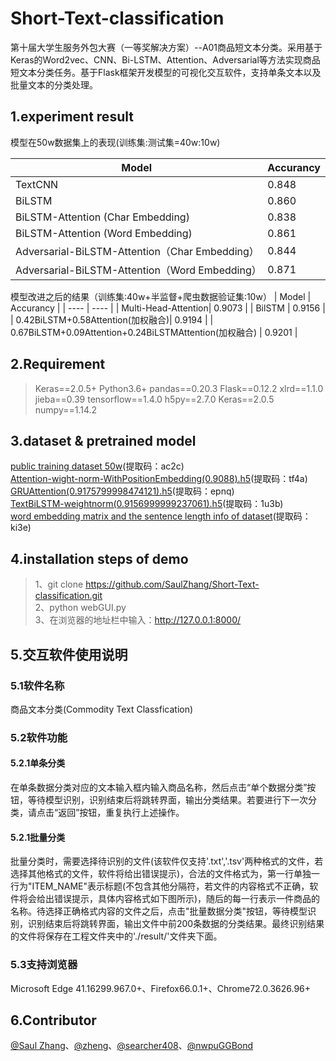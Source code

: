 # Short-Text-classification
第十届大学生服务外包大赛（一等奖解决方案）--A01商品短文本分类。采用基于Keras的Word2vec、CNN、Bi-LSTM、Attention、Adversarial等方法实现商品短文本分类任务。基于Flask框架开发模型的可视化交互软件，支持单条文本以及批量文本的分类处理。

## 1.experiment result
模型在50w数据集上的表现(训练集:测试集=40w:10w)

|  Model   | Accurancy  |
|  ----  | ----  |
| TextCNN  | 0.848 |
| BiLSTM  | 0.860 |
| BiLSTM-Attention (Char Embedding)| 0.838 |
| BiLSTM-Attention (Word Embedding)  | 0.861 |
|  Adversarial-BiLSTM-Attention（Char Embedding）| 0.844|
|  Adversarial-BiLSTM-Attention（Word Embedding）| 0.871 |

模型改进之后的结果（训练集:40w+半监督+爬虫数据验证集:10w）
|  Model   | Accurancy  |
|  ----  | ----  |
|  Multi-Head-Attention|   0.9073 |
|   BilSTM   |  0.9156  |
|   0.42BiLSTM+0.58Attention(加权融合)|   0.9194 |
|   0.67BiLSTM+0.09Attention+0.24BiLSTMAttention(加权融合)   |  0.9201  |

## 2.Requirement
> Keras==2.0.5+
Python3.6+
>pandas==0.20.3
Flask==0.12.2
xlrd==1.1.0
jieba==0.39
tensorflow==1.4.0
h5py==2.7.0
Keras==2.0.5
numpy==1.14.2

## 3.dataset & pretrained model
[public training dataset 50w](https://pan.baidu.com/s/1aSy3fxFNvsorfdq2LuK4pA)(提取码：ac2c)<br>
[Attention-wight-norm-WithPositionEmbedding(0.9088).h5](https://pan.baidu.com/s/1vharQoMO2j_6iL0SYcsfLQ)(提取码：tf4a)<br>
[GRUAttention(0.9175799998474121).h5](https://pan.baidu.com/s/1O-VCIsoPzbvol58ngVV43A)(提取码：epnq)<br>
[TextBiLSTM-weightnorm(0.9156999999237061).h5](https://pan.baidu.com/s/1Ub-lcLeAb_EOEqVwStNNVw)(提取码：1u3b)<br>
[word embedding matrix and the sentence length info of dataset](https://pan.baidu.com/s/1QN0e_LsjEvDU2FJ5QeLrow)(提取码：ki3e)<br>

## 4.installation steps of demo
>1、git clone https://github.com/SaulZhang/Short-Text-classification.git <br>
>2、python webGUI.py <br>
>3、在浏览器的地址栏中输入：http://127.0.0.1:8000/

## 5.交互软件使用说明
### 5.1软件名称
商品文本分类(Commodity Text Classfication)

### 5.2软件功能
#### 5.2.1单条分类
在单条数据分类对应的文本输入框内输入商品名称，然后点击“单个数据分类”按钮，等待模型识别，识别结束后将跳转界面，输出分类结果。若要进行下一次分类，请点击“返回”按钮，重复执行上述操作。
#### 5.2.1批量分类
批量分类时，需要选择待识别的文件(该软件仅支持'.txt','.tsv'两种格式的文件，若选择其他格式的文件，软件将给出错误提示)，合法的文件格式为，第一行单独一行为"ITEM_NAME"表示标题(不包含其他分隔符，若文件的内容格式不正确，软件将会给出错误提示，具体内容格式如下图所示)，随后的每一行表示一件商品的名称。待选择正确格式内容的文件之后，点击"批量数据分类"按钮，等待模型识别，识别结束后将跳转界面，输出文件中前200条数据的分类结果。最终识别结果的文件将保存在工程文件夹中的'./result/'文件夹下面。
### 5.3支持浏览器
 Microsoft Edge 41.16299.967.0+、Firefox66.0.1+、Chrome72.0.3626.96+


## 6.Contributor
[@Saul Zhang](https://github.com/SaulZhang)、[@zheng](https://github.com/1029127253)、[@searcher408](https://github.com/Searcher408)、[@nwpuGGBond](https://github.com/nwpu2016303311)
